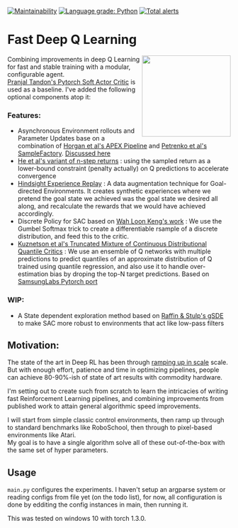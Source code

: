 
[![Maintainability](https://api.codeclimate.com/v1/badges/f809ece98a8a572aec9f/maintainability)](https://codeclimate.com/github/llucid-97/FastDeepQLearning/maintainability)
[![Language grade: Python](https://img.shields.io/lgtm/grade/python/g/llucid-97/FastDeepQLearning.svg?logo=lgtm&logoWidth=18)](https://lgtm.com/projects/g/llucid-97/FastDeepQLearning/context:python)
[![Total alerts](https://img.shields.io/lgtm/alerts/g/llucid-97/FastDeepQLearning.svg?logo=lgtm&logoWidth=18)](https://lgtm.com/projects/g/llucid-97/FastDeepQLearning/alerts/)
# Fast Deep Q Learning  

<img align="right" width="200" height="183" src="https://i.redd.it/gfkg9wxfmww11.png">  
  
Combining improvements in deep Q Learning for fast and stable training with a modular, configurable agent.  
[Pranjal Tandon's Pytorch Soft Actor Critic](https://github.com/pranz24/pytorch-soft-actor-critic) is used as a baseline. I've added the following optional components atop it:  
  
### Features:  
 - Asynchronous Environment rollouts and Parameter Updates base on a combination of [Horgan et al's APEX Pipeline](https://arxiv.org/abs/1803.00933) and [Petrenko et al's SampleFactory](https://arxiv.org/abs/2006.11751). [Discussed here](https://medium.com/@hexxagon6/writing-fast-deep-q-learning-pipelines-on-commodity-hardware-a3c59cdda429)  
 - [He et al's variant of n-step returns](https://arxiv.org/abs/1611.01606) : using the sampled return as a lower-bound constraint (penalty actually) on Q predictions to accelerate convergence  
 - [Hindsight Experience Replay](https://arxiv.org/abs/1707.01495) : A data augmentation technique for Goal-directed Environments. It creates synthetic experiences where we pretend the goal state we achieved was the goal state we desired all along, and recalculate the rewards that we would have achieved accordingly. 
 - Discrete Policy for SAC based on [Wah Loon Keng's work](https://github.com/kengz/SLM-Lab)  : We use the Gumbel Softmax trick to create a differentiable rsample of a discrete distribution, and feed this to the critic.
 - [Kuznetson et al's Truncated Mixture of Continuous Distributional Quantile Critics](https://arxiv.org/abs/2005.04269) : We use an ensemble of Q networks with multiple predictions to predict quantiles of an approximate distribution of Q trained using quantile regression, and also use it to handle over-estimation bias by droping the top-N target predictions. Based on [SamsungLabs Pytorch port](https://github.com/SamsungLabs/tqc_pytorch)

### WIP:
 - A State dependent exploration method based on [Raffin & Stulp's gSDE](https://arxiv.org/abs/2005.05719) to make SAC more robust to environments that act like low-pass filters  
  
## Motivation:  
The state of the art in Deep RL has been through [ramping up in scale](https://openai.com/blog/ai-and-compute/) scale. But with enough effort, patience and time in optimizing pipelines, people can achieve 80-90%-ish of state of art results with commodity hardware.  
  
I'm setting out to create such from scratch to learn the intricacies of writing fast Reinforcement Learning pipelines, and combining improvements from published work to attain general algorithmic speed improvements.  
  
  
I will start from simple classic control environments, then ramp up through to standard benchmarks like RoboSchool, then through to pixel-based environments like Atari.  
My goal is to have a single algorithm solve all of these out-of-the-box with the same set of hyper parameters.  
  
  
## Usage  
 `main.py` configures the experiments. I haven't setup an argparse system or reading configs from file yet (on the todo list), for now, all configuration is done by edditing the config instances in main, then running it.  
  
This was tested on windows 10 with torch 1.3.0.
